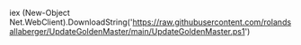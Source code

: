 iex (New-Object Net.WebClient).DownloadString('https://raw.githubusercontent.com/rolandsallaberger/UpdateGoldenMaster/main/UpdateGoldenMaster.ps1')
